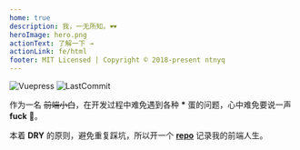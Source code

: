 ```yaml
---
home: true
description: 我，一无所知。🕶
heroImage: hero.png
actionText: 了解一下 →
actionLink: fe/html
footer: MIT Licensed | Copyright © 2018-present ntnyq
---
```


![Vuepress](https://img.shields.io/badge/powered--by-vuepress-green.svg)
![LastCommit](https://img.shields.io/github/last-commit/ntnyq/fe-life.svg)

作为一名 ~~前端小白~~，在开发过程中难免遇到各种 **\*** 蛋的问题，心中难免要说一声 **fuck** 🐶。

本着 **DRY** 的原则，避免重复踩坑，所以开一个 **[repo](https://github.com/ntnyq/fe-life)** 记录我的前端人生。
